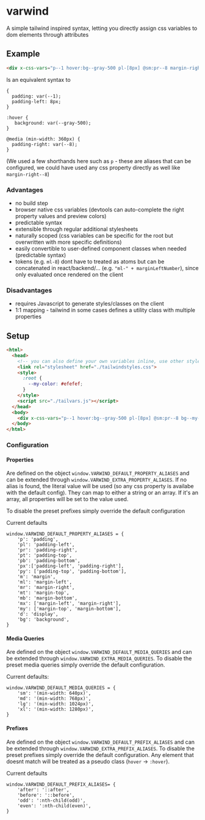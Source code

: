 # varwind

A simple tailwind inspired syntax, letting you directly assign css variables to dom elements through attributes

## Example
```html
<div x-css-vars="p--1 hover:bg--gray-500 pl-[8px] @sm:pr--8 margin-right--4">...</div>
```

Is an equivalent syntax to

```
{
  padding: var(--1);
  padding-left: 8px;
}

:hover {
   background: var(--gray-500);
}

@media (min-width: 360px) {
  padding-right: var(--8);
}
```

(We used a few shorthands here such as `p` - these are aliases that can be configured, we could have used any css property directly as well like `margin-right--8`)

### Advantages
- no build step
- browser native css variables (devtools can auto-complete the right property values and preview colors)
- predictable syntax
- extensible through regular additional stylesheets
- naturally scoped (css variables can be specific for the root but overwritten with more specific definitions)
- easily convertible to user-defined component classes when needed (predictable syntax)
- tokens (e.g. `ml-8`) dont have to treated as atoms but can be concatenated in react/backend/... (e.g. `"ml-" + marginLeftNumber`), since only evaluated once rendered on the client

### Disadvantages
- requires Javascript to generate styles/classes on the client
- 1:1 mapping - tailwind in some cases defines a utility class with multiple properties

## Setup
```html
<html>
  <head>
    <!-- you can also define your own variables inline, use other stylesheets defining css variables or combine multiple options -->
    <link rel="stylesheet" href="./tailwindstyles.css">
    <style>
      :root {
        --my-color: #efefef;
      }
    </style>
    <script src="./tailvars.js"></script>
  </head>
  <body>
    <div x-css-vars="p--1 hover:bg--gray-500 pl-[8px] @sm:pr--8 bg--my-color">...</div>
  </body>
</html>
```

### Configuration

#### Properties
Are defined on the object `window.VARWIND_DEFAULT_PROPERTY_ALIASES` and can be extended through `window.VARWIND_EXTRA_PROPERTY_ALIASES`.
If no alias is found, the literal value will be used (so any css property is availabe with the default config).
They can map to either a string or an array. If it's an array, all properties will be set to the value used.

To disable the preset prefixes simply override the default configuration

Current defaults
```
window.VARWIND_DEFAULT_PROPERTY_ALIASES = {
    'p': 'padding',
    'pl': 'padding-left',
    'pr': 'padding-right',
    'pt': 'padding-top',
    'pb': 'padding-bottom',
    'px':['padding-left', 'padding-right'],
    'py': ['padding-top', 'padding-bottom'],
    'm': 'margin',
    'ml': 'margin-left',
    'mr': 'margin-right',
    'mt': 'margin-top',
    'mb': 'margin-bottom',
    'mx': ['margin-left', 'margin-right'],
    'my': ['margin-top', 'margin-bottom'],
    'd': 'display',
    'bg': 'background',
}
```

#### Media Queries

Are defined on the object `window.VARWIND_DEFAULT_MEDIA_QUERIES` and can be extended through `window.VARWIND_EXTRA_MEDIA_QUERIES`.
To disable the preset media queries simply override the default configuration.

Current defaults:
```
window.VARWIND_DEFAULT_MEDIA_QUERIES = {
    'sm': '(min-width: 640px)',
    'md': '(min-width: 768px)',
    'lg': '(min-width: 1024px)',
    'xl': '(min-width: 1280px)',
}
```


#### Prefixes

Are defined on the object `window.VARWIND_DEFAULT_PREFIX_ALIASES` and can be extended through `window.VARWIND_EXTRA_PREFIX_ALIASES`.
To disable the preset prefixes simply override the default configuration. Any element that doesnt match will be treated as a pseudo class (`hover` -> `:hover`).

Current defaults
```
window.VARWIND_DEFAULT_PREFIX_ALIASES= {
    'after': '::after',
    'before': '::before',
    'odd': ':nth-child(odd)',
    'even': ':nth-child(even)',
}
```
